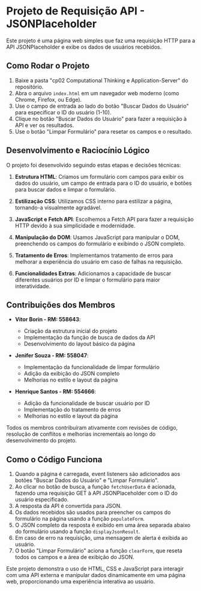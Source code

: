 # Projeto de Requisição API - JSONPlaceholder

Este projeto é uma página web simples que faz uma requisição HTTP para a API JSONPlaceholder e exibe os dados de usuários recebidos.

## Como Rodar o Projeto

1. Baixe a pasta "cp02 Computational Thinking e Application-Server" do repositório.
2. Abra o arquivo `index.html` em um navegador web moderno (como Chrome, Firefox, ou Edge).
3. Use o campo de entrada ao lado do botão "Buscar Dados do Usuário" para especificar o ID do usuário (1-10).
4. Clique no botão "Buscar Dados do Usuário" para fazer a requisição à API e ver os resultados.
5. Use o botão "Limpar Formulário" para resetar os campos e o resultado.

## Desenvolvimento e Raciocínio Lógico

O projeto foi desenvolvido seguindo estas etapas e decisões técnicas:

1. **Estrutura HTML**: Criamos um formulário com campos para exibir os dados do usuário, um campo de entrada para o ID do usuário, e botões para buscar dados e limpar o formulário.

2. **Estilização CSS**: Utilizamos CSS interno para estilizar a página, tornando-a visualmente agradável.

3. **JavaScript e Fetch API**: Escolhemos a Fetch API para fazer a requisição HTTP devido à sua simplicidade e modernidade.

4. **Manipulação do DOM**: Usamos JavaScript para manipular o DOM, preenchendo os campos do formulário e exibindo o JSON completo.

5. **Tratamento de Erros**: Implementamos tratamento de erros para melhorar a experiência do usuário em caso de falhas na requisição.

6. **Funcionalidades Extras**: Adicionamos a capacidade de buscar diferentes usuários por ID e limpar o formulário para maior interatividade.

## Contribuições dos Membros

- **Vitor Borin - RM: 558643**: 
  - Criação da estrutura inicial do projeto
  - Implementação da função de busca de dados da API
  - Desenvolvimento do layout básico da página

- **Jenifer Souza - RM: 558047**: 
  - Implementação da funcionalidade de limpar formulário
  - Adição da exibição do JSON completo
  - Melhorias no estilo e layout da página

- **Henrique Santos - RM: 554666**: 
  - Adição da funcionalidade de buscar usuário por ID
  - Implementação do tratamento de erros
  - Melhorias no estilo e layout da página

Todos os membros contribuíram ativamente com revisões de código, resolução de conflitos e melhorias incrementais ao longo do desenvolvimento do projeto.

## Como o Código Funciona

1. Quando a página é carregada, event listeners são adicionados aos botões "Buscar Dados do Usuário" e "Limpar Formulário".
2. Ao clicar no botão de busca, a função `fetchUserData` é acionada, fazendo uma requisição GET à API JSONPlaceholder com o ID do usuário especificado.
3. A resposta da API é convertida para JSON.
4. Os dados recebidos são usados para preencher os campos do formulário na página usando a função `populateForm`.
5. O JSON completo da resposta é exibido em uma área separada abaixo do formulário usando a função `displayJsonResult`.
6. Em caso de erro na requisição, uma mensagem de alerta é exibida ao usuário.
7. O botão "Limpar Formulário" aciona a função `clearForm`, que reseta todos os campos e a área de exibição do JSON.

Este projeto demonstra o uso de HTML, CSS e JavaScript para interagir com uma API externa e manipular dados dinamicamente em uma página web, proporcionando uma experiência interativa ao usuário.
